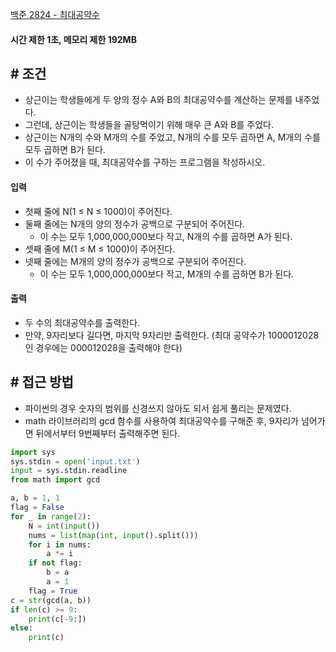 
[백준 2824 - 최대공약수](https://www.acmicpc.net/problem/2824)

#### **시간 제한 1초, 메모리 제한 192MB**

## **# 조건**

- 상근이는 학생들에게 두 양의 정수 A와 B의 최대공약수를 계산하는 문제를 내주었다. 
- 그런데, 상근이는 학생들을 골탕먹이기 위해 매우 큰 A와 B를 주었다.
- 상근이는 N개의 수와 M개의 수를 주었고, N개의 수를 모두 곱하면 A, M개의 수를 모두 곱하면 B가 된다.
- 이 수가 주어졌을 때, 최대공약수를 구하는 프로그램을 작성하시오.

#### **입력**
- 첫째 줄에 N(1 ≤ N ≤ 1000)이 주어진다. 
- 둘째 줄에는 N개의 양의 정수가 공백으로 구분되어 주어진다. 
	- 이 수는 모두 1,000,000,000보다 작고, N개의 수를 곱하면 A가 된다.
- 셋째 줄에 M(1 ≤ M ≤ 1000)이 주어진다. 
- 넷째 줄에는 M개의 양의 정수가 공백으로 구분되어 주어진다. 
	- 이 수는 모두 1,000,000,000보다 작고, M개의 수를 곱하면 B가 된다.

#### **출력**
- 두 수의 최대공약수를 출력한다. 
- 만약, 9자리보다 길다면, 마지막 9자리만 출력한다. (최대 공약수가 1000012028인 경우에는 000012028을 출력해야 한다)

## **# 접근 방법**

- 파이썬의 경우 숫자의 범위를 신경쓰지 않아도 되서 쉽게 풀리는 문제였다.
- math 라이브러리의 gcd 함수를 사용하여 최대공약수를 구해준 후, 9자리가 넘어가면 뒤에서부터 9번째부터 출력해주면 된다.

```python
import sys
sys.stdin = open('input.txt')
input = sys.stdin.readline
from math import gcd

a, b = 1, 1
flag = False
for _ in range(2):
    N = int(input())
    nums = list(map(int, input().split()))
    for i in nums:
        a *= i
    if not flag:
        b = a
        a = 1
    flag = True
c = str(gcd(a, b))
if len(c) >= 9:
    print(c[-9:])
else:
    print(c)
```